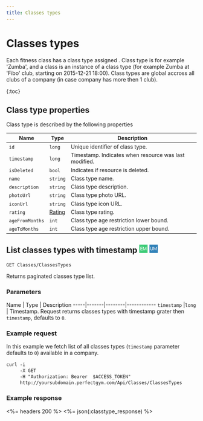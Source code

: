 ```yaml
---
title: Classes types
---
```


# Classes types

Each fitness class has a class type assigned . Class type is for example 'Zumba', 
and a class is an instance of a class type (for example Zumba at 'Fibo' club, starting on 2015-12-21 18:00).
Class types are global accross all clubs of a company (in case company has more then 1 club).

{:toc}


## <a name="properties"></a>Class type properties

Class type is described by the following properties

Name         | Type     | Description
-----|-------|-----------------------
`id`         |`long`    | Unique identifier of class type.
`timestamp`  |`long`    | Timestamp. Indicates when resource was last modified.
`isDeleted`  |`bool`    | Indicates if resource is deleted.
`name`       |`string`  | Class type name.
`description`|`string`  | Class type description.
`photoUrl`	 |`string`	| Class type photo URL.
`iconUrl`	 |`string`	| Class type icon URL.
`rating`     |[Rating][]| Class type rating.
`ageFromMonths`	 |`int`	| Class type age restriction lower bound.
`ageToMonths`	 |`int`	| Class type age restriction upper bound.



## List classes types with timestamp ![alt text][EM] ![alt text][UM]

    GET Classes/ClassesTypes

Returns paginated classes type list.


### Parameters

Name         | Type   | Description
-----|-------|--------|------------
`timestamp`  |`long`  | Timestamp. Request returns classes types with timestamp grater then `timestamp`, defaults to `0`.


### Example request

In this example we fetch list of all classes types (`timestamp` parameter defaults to `0`) 
available in a company.

``` command-line
curl -i 
     -X GET 
     -H "Authorization: Bearer  $ACCESS_TOKEN"  
     http://yoursubdomain.perfectgym.com/Api/Classes/ClassesTypes
```


### Example response

<%= headers 200 %>
<%= json(:classtype_response) %>


[Rating]:  /api/classes/ratings#properties

[EM]: /assets/images/employee.png "Employee mode"
[UM]: /assets/images/user.png "User mode"